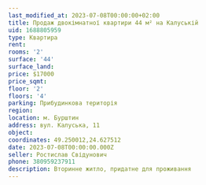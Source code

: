 ```yaml
---
last_modified_at: 2023-07-08T00:00:00+02:00
title: Продаж двокімнатної квартири 44 м² на Калуській
uid: 1688805959
type: Квартира
rent:
rooms: '2'
surface: '44'
surface_land:
price: $17000
price_sqmt:
floor: '2'
floors: '4'
parking: Прибудинкова територія
region:
location: м. Бурштин
address: вул. Калуська, 11
object:
coordinates: 49.250012,24.627512
date: 2023-07-08T00:00:00.000Z
seller: Ростислав Свідунович
phone: 380959237911
description: Вторинне житло, придатне для проживання
---
```

